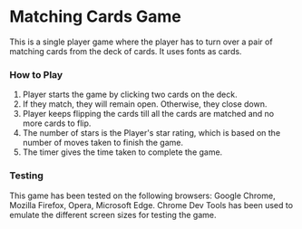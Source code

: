 # Matching Cards Game
This is a single player game where the player has to turn over a pair of matching cards from the deck of cards. It uses fonts as cards.

### How to Play ###
1. Player starts the game by clicking two cards on the deck.
2. If they match, they will remain open. Otherwise, they close down.
3. Player keeps flipping the cards till all the cards are matched and no more cards to flip.
4. The number of stars is the Player's star rating, which is based on the number of moves taken to finish the game.
5. The timer gives the time taken to complete the game.

### Testing ###

This game has been tested on the following browsers: Google Chrome, Mozilla Firefox, Opera, Microsoft Edge. Chrome Dev Tools has been used to emulate the different screen sizes for testing the game.
